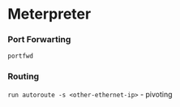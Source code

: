 # Meterpreter

### Port Forwarting

`portfwd`

### Routing

`run autoroute -s <other-ethernet-ip>` - pivoting
